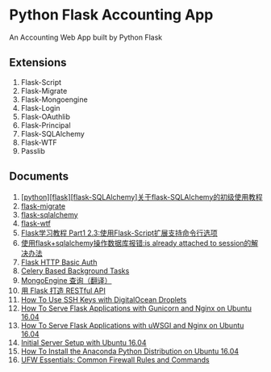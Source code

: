 # Python Flask Accounting App
An Accounting Web App built by Python Flask

## Extensions
1. Flask-Script
2. Flask-Migrate
3. Flask-Mongoengine
4. Flask-Login
5. Flask-OAuthlib
6. Flask-Principal 
7. Flask-SQLAlchemy
8. Flask-WTF
9. Passlib

## Documents
1. [[python][flask][flask-SQLAlchemy]关于flask-SQLAlchemy的初级使用教程](http://www.cnblogs.com/alima/p/5734992.html)
2. [flask-migrate](https://flask-migrate.readthedocs.io/en/latest/)
3. [flask-sqlalchemy](http://flask-sqlalchemy.pocoo.org/2.1/quickstart/)
4. [flask-wtf](https://flask-wtf.readthedocs.io/en/stable/)
5. [Flask学习教程 Part1 2.3:使用Flask-Script扩展支持命令行选项](http://roseou.github.io/2016/05/15/script/)
6. [使用flask+sqlalchemy操作数据库报错:is already attached to session的解决办法](https://webcache.googleusercontent.com/search?q=cache:IVEsie1MoMgJ:https://www.jarviswang.me/%3Fp%3D448+&cd=17&hl=zh-TW&ct=clnk&gl=tw)
7. [Flask HTTP Basic Auth](http://flask.pocoo.org/snippets/8/)
8. [Celery Based Background Tasks](http://flask.pocoo.org/docs/0.12/patterns/celery/)
9. [MongoEngine 查询（翻译）](https://segmentfault.com/a/1190000008025156)
10. [用 Flask 打造 RESTful API](http://seanlin.logdown.com/posts/239771-use-flask-to-create-restful-api)
11. [How To Use SSH Keys with DigitalOcean Droplets](https://www.digitalocean.com/community/tutorials/how-to-use-ssh-keys-with-digitalocean-droplets)
12. [How To Serve Flask Applications with Gunicorn and Nginx on Ubuntu 16.04](https://www.digitalocean.com/community/tutorials/how-to-serve-flask-applications-with-gunicorn-and-nginx-on-ubuntu-16-04)
13. [How To Serve Flask Applications with uWSGI and Nginx on Ubuntu 16.04](https://www.digitalocean.com/community/tutorials/how-to-serve-flask-applications-with-uwsgi-and-nginx-on-ubuntu-16-04)
14. [Initial Server Setup with Ubuntu 16.04](https://www.digitalocean.com/community/tutorials/initial-server-setup-with-ubuntu-16-04)
15. [How To Install the Anaconda Python Distribution on Ubuntu 16.04](https://www.digitalocean.com/community/tutorials/how-to-install-the-anaconda-python-distribution-on-ubuntu-16-04)
16. [UFW Essentials: Common Firewall Rules and Commands](https://www.digitalocean.com/community/tutorials/ufw-essentials-common-firewall-rules-and-commands)